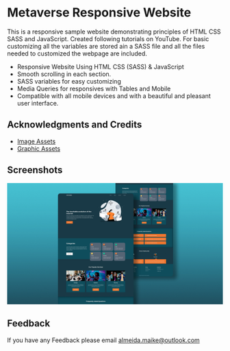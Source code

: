 # Metaverse Responsive Website

This is a responsive sample website demonstrating principles of HTML CSS SASS and 
JavaScript. Created following tutorials on YouTube. 
For basic customizing all the variables are stored ain a  SASS file and all the files needed to customized the webpage are included.

* Responsive Website Using HTML CSS (SASS) & JavaScript
* Smooth scrolling in each section.
* SASS variables for easy customizing
* Media Queries for responsives with Tables and Mobile
* Compatible with all mobile devices and with a beautiful and pleasant user interface.

## Acknowledgments and Credits

 - [Image Assets](https://www.pexels.com/)
 - [Graphic Assets](https://elements.envato.com/)

## Screenshots

![Website Screenshot](https://github.com/almeidamaike/metaverse-website/blob/master/preview.jpg)


## Feedback

If you have any Feedback please email almeida.maike@outlook.com

